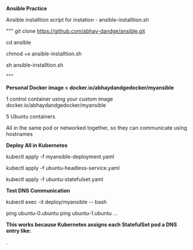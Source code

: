**Ansible Practice**

Ansible installtion script for instation - ansible-installtion.sh

"""
git clone https://github.com/abhay-dandge/ansible.git

cd ansible

chmod +x ansible-installtion.sh

sh ansible-installtion.sh

"""


**Personal Docker image = docker.io/abhaydandgedocker/myansible**

1 control container using your custom image docker.io/abhaydandgedocker/myansible

5 Ubuntu containers

All in the same pod or networked together, so they can communicate using hostnames

**Deploy All in Kubernetes**

kubectl apply -f myansible-deployment.yaml


kubectl apply -f ubuntu-headless-service.yaml


kubectl apply -f ubuntu-statefulset.yaml


**Test DNS Communication**

kubectl exec -it deploy/myansible -- bash


ping ubuntu-0.ubuntu
ping ubuntu-1.ubuntu
...


**This works because Kubernetes assigns each StatefulSet pod a DNS entry like:**

<stateful-pod-name>.<headless-service-name>


